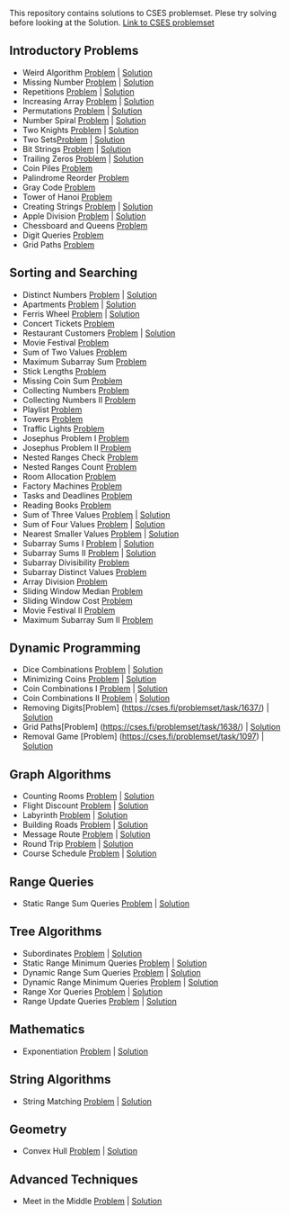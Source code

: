 This repository contains solutions to CSES problemset. Plese try solving before looking at the Solution.
[Link to CSES problemset](https://cses.fi/problemset/)

## Introductory Problems

- Weird Algorithm [Problem](https://cses.fi/problemset/task/1068) | [Solution](https://github.com/saikumar1752/CSES-Problem-Set/blob/main/Introductory%20Problems/Weird_Algorithm.cpp)
- Missing Number [Problem](https://cses.fi/problemset/task/1083) | [Solution](https://github.com/saikumar1752/CSES-Problem-Set/blob/main/Introductory%20Problems/Missing_Number.cpp)
- Repetitions [Problem](https://cses.fi/problemset/task/1069) | [Solution](https://github.com/saikumar1752/CSES-Problem-Set/blob/main/Introductory%20Problems/Repetitions.cpp)
- Increasing Array [Problem](https://cses.fi/problemset/task/1094) | [Solution](https://github.com/saikumar1752/CSES-Problem-Set/blob/main/Introductory%20Problems/Increasing_Array.cpp)
- Permutations [Problem](https://cses.fi/problemset/task/1070) | [Solution](https://github.com/saikumar1752/CSES-Problem-Set/blob/main/Introductory%20Problems/Permutations.cpp)
- Number Spiral [Problem](https://cses.fi/problemset/task/1071) | [Solution](https://github.com/saikumar1752/CSES-Problem-Set/blob/main/Introductory%20Problems/Number_Spiral.cpp)
- Two Knights [Problem](https://cses.fi/problemset/task/1072) | [Solution](https://github.com/saikumar1752/CSES-Problem-Set/blob/main/Introductory%20Problems/Two_Knights.cpp)
- Two Sets[Problem](https://cses.fi/problemset/task/1092) | [Solution](https://github.com/saikumar1752/CSES-Problem-Set/blob/main/Introductory%20Problems/Two_Sets.cpp)
- Bit Strings [Problem](https://cses.fi/problemset/task/1617) | [Solution](https://github.com/saikumar1752/CSES-Problem-Set/blob/main/Introductory%20Problems/Bit_Strings.cpp)
- Trailing Zeros [Problem](https://cses.fi/problemset/task/1618) | [Solution](https://github.com/saikumar1752/CSES-Problem-Set/blob/main/Introductory%20Problems/Trailing_Zeros.cpp)
- Coin Piles [Problem](https://cses.fi/problemset/task/1754)
- Palindrome Reorder [Problem](https://cses.fi/problemset/task/1755)
- Gray Code [Problem](https://cses.fi/problemset/task/2205)
- Tower of Hanoi [Problem](https://cses.fi/problemset/task/2165)
- Creating Strings [Problem](https://cses.fi/problemset/task/1622) | [Solution](https://github.com/saikumar1752/CSES-Problem-Set/blob/main/Introductory%20Problems/Creating_Strings.cpp)
- Apple Division [Problem](https://cses.fi/problemset/task/1622) | [Solution](https://github.com/saikumar1752/CSES-Problem-Set/blob/main/Introductory%20Problems/Apple_Division.cpp)
- Chessboard and Queens [Problem](https://cses.fi/problemset/task/1624)
- Digit Queries [Problem](https://cses.fi/problemset/task/2431)
- Grid Paths [Problem](https://cses.fi/problemset/task/1625)

## Sorting and Searching

- Distinct Numbers [Problem](https://cses.fi/problemset/task/1621) | [Solution](https://github.com/saikumar1752/CSES-Problem-Set/blob/main/Sorting%20and%20Searching/Distinct_Numbers.cpp)
- Apartments [Problem](https://cses.fi/problemset/task/1084) | [Solution](https://github.com/saikumar1752/CSES-Problem-Set/blob/main/Sorting%20and%20Searching/Apartments.cpp)
- Ferris Wheel [Problem](https://cses.fi/problemset/task/1090) | [Solution](https://github.com/saikumar1752/CSES-Problem-Set/blob/main/Sorting%20and%20Searching/Ferris_Wheel.cpp)
- Concert Tickets [Problem](https://cses.fi/problemset/task/1091)
- Restaurant Customers [Problem](https://cses.fi/problemset/task/1619) | [Solution](https://github.com/saikumar1752/CSES-Problem-Set/blob/main/Sorting%20and%20Searching/Restaurant_Customers.cpp)
- Movie Festival [Problem](https://cses.fi/problemset/task/1629)
- Sum of Two Values [Problem](https://cses.fi/problemset/task/1640)
- Maximum Subarray Sum [Problem](https://cses.fi/problemset/task/1643)
- Stick Lengths [Problem](https://cses.fi/problemset/task/1074)
- Missing Coin Sum [Problem](https://cses.fi/problemset/task/2183)
- Collecting Numbers [Problem](https://cses.fi/problemset/task/2216)
- Collecting Numbers II [Problem](https://cses.fi/problemset/task/2217)
- Playlist [Problem](https://cses.fi/problemset/task/1141)
- Towers [Problem](https://cses.fi/problemset/task/1073)
- Traffic Lights [Problem](https://cses.fi/problemset/task/1163)
- Josephus Problem I [Problem](https://cses.fi/problemset/task/2162)
- Josephus Problem II [Problem](https://cses.fi/problemset/task/2163)
- Nested Ranges Check [Problem](https://cses.fi/problemset/task/2168)
- Nested Ranges Count [Problem](https://cses.fi/problemset/task/2169)
- Room Allocation [Problem](https://cses.fi/problemset/task/1164)
- Factory Machines [Problem](https://cses.fi/problemset/task/1620)
- Tasks and Deadlines [Problem](https://cses.fi/problemset/task/1630)
- Reading Books [Problem](https://cses.fi/problemset/task/1631)
- Sum of Three Values [Problem](https://cses.fi/problemset/task/1641) | [Solution](https://github.com/saikumar1752/CSES-Problem-Set/blob/main/Sorting%20and%20Searching/Sum_of_Three_Values.cpp)
- Sum of Four Values [Problem](https://cses.fi/problemset/task/1642) | [Solution](https://github.com/saikumar1752/CSES-Problem-Set/blob/main/Sorting%20and%20Searching/Sum_of_Four_Values.cpp)
- Nearest Smaller Values [Problem](https://cses.fi/problemset/task/1645) | [Solution](https://github.com/saikumar1752/CSES-Problem-Set/blob/main/Sorting%20and%20Searching/Nearest_Smaller_Values.cpp)
- Subarray Sums I [Problem](https://cses.fi/problemset/task/1660) | [Solution](https://github.com/saikumar1752/CSES-Problem-Set/blob/main/Sorting%20and%20Searching/Subarray_Sums_I.cpp)
- Subarray Sums II [Problem](https://cses.fi/problemset/task/1661) | [Solution](https://github.com/saikumar1752/CSES-Problem-Set/blob/main/Sorting%20and%20Searching/Subarray_Sums_II.cpp)
- Subarray Divisibility [Problem](https://cses.fi/problemset/task/1662)
- Subarray Distinct Values [Problem](https://cses.fi/problemset/task/2428)
- Array Division [Problem](https://cses.fi/problemset/task/1085)
- Sliding Window Median [Problem](https://cses.fi/problemset/task/1076)
- Sliding Window Cost [Problem](https://cses.fi/problemset/task/1077)
- Movie Festival II [Problem](https://cses.fi/problemset/task/1632)
- Maximum Subarray Sum II [Problem](https://cses.fi/problemset/task/1644)

## Dynamic Programming

- Dice Combinations [Problem](https://cses.fi/problemset/task/1633) | [Solution](https://github.com/saikumar1752/CSES-Problem-Set/blob/main/Dynamic%20Programming/Dice_Combinations.cpp)
- Minimizing Coins [Problem](https://cses.fi/problemset/task/1634/) | [Solution](https://github.com/saikumar1752/CSES-Problem-Set/blob/main/Dynamic%20Programming/Minimizing_Coins.cpp)
- Coin Combinations I [Problem](https://cses.fi/problemset/task/1635/) | [Solution](https://github.com/saikumar1752/CSES-Problem-Set/blob/main/Dynamic%20Programming/Coin_Combinations_I.cpp)
- Coin Combinations II [Problem](https://cses.fi/problemset/task/1636/) | [Solution](https://github.com/saikumar1752/CSES-Problem-Set/blob/main/Dynamic%20Programming/Coin_Combinations_II.cpp)
- Removing Digits[Problem] (https://cses.fi/problemset/task/1637/) | [Solution](https://github.com/saikumar1752/CSES-Problem-Set/blob/main/Dynamic%20Programming/Removing_Digits.cpp)
- Grid Paths[Problem] (https://cses.fi/problemset/task/1638/) | [Solution](https://github.com/saikumar1752/CSES-Problem-Set/blob/main/Dynamic%20Programming/Removal_Game.cpp)
- Removal Game [Problem] (https://cses.fi/problemset/task/1097) | [Solution](https://github.com/saikumar1752/CSES-Problem-Set/blob/main/Dynamic%20Programming/Removal_Game.cpp)

## Graph Algorithms

- Counting Rooms [Problem](https://cses.fi/problemset/task/1192) | [Solution](https://github.com/saikumar1752/CSES-Problem-Set/blob/main/Graph%20Algorithms/Counting_Rooms.cpp)
- Flight Discount [Problem](https://cses.fi/problemset/task/1195/) | [Solution](https://github.com/saikumar1752/CSES-Problem-Set/blob/main/Graph%20Algorithms/Flight_Discount.cpp)
- Labyrinth [Problem](https://cses.fi/problemset/task/1193) | [Solution](https://github.com/saikumar1752/CSES-Problem-Set/blob/main/Graph%20Algorithms/Labyrinth.cpp)
- Building Roads [Problem](https://cses.fi/problemset/task/1666) | [Solution](https://github.com/saikumar1752/CSES-Problem-Set/blob/main/Graph%20Algorithms/Building_Roads.cpp)
- Message Route [Problem](https://cses.fi/problemset/task/1667) | [Solution](https://github.com/saikumar1752/CSES-Problem-Set/blob/main/Graph%20Algorithms/Message_Route.cpp)
- Round Trip [Problem](https://cses.fi/problemset/task/1669) | [Solution](https://github.com/saikumar1752/CSES-Problem-Set/blob/main/Graph%20Algorithms/Round_Trip.cpp)
- Course Schedule [Problem](https://cses.fi/problemset/task/1679) | [Solution](https://github.com/saikumar1752/CSES-Problem-Set/blob/main/Graph%20Algorithms/Course_Schedule.cpp)

## Range Queries

- Static Range Sum Queries [Problem](https://cses.fi/problemset/task/1646) | [Solution](https://github.com/saikumar1752/CSES-Problem-Set/blob/main/Range%20Queries/Static_Range_Sum_Queries.cpp)

## Tree Algorithms

- Subordinates [Problem](https://cses.fi/problemset/task/1674) | [Solution](https://github.com/saikumar1752/CSES-Problem-Set/blob/main/Tree%20Algorithms/Subordinates.cpp)
- Static Range Minimum Queries [Problem](https://cses.fi/problemset/task/1647/) | [Solution](https://github.com/saikumar1752/CSES-Problem-Set/blob/main/Tree%20Algorithms/Static_Range_Minimum_Queries.cpp)
- Dynamic Range Sum Queries [Problem](https://cses.fi/problemset/task/1648/) | [Solution](https://github.com/saikumar1752/CSES-Problem-Set/blob/main/Tree%20Algorithms/Dynamic_Range_Sum_Queries.cpp)
- Dynamic Range Minimum Queries [Problem](https://cses.fi/problemset/task/1649/) | [Solution](https://github.com/saikumar1752/CSES-Problem-Set/blob/main/Tree%20Algorithms/Dynamic_Range_Minimum_Queries.cpp)
- Range Xor Queries [Problem](https://cses.fi/problemset/task/1650/) | [Solution](https://github.com/saikumar1752/CSES-Problem-Set/blob/main/Tree%20Algorithms/Range_Xor_Queries.cpp)
- Range Update Queries [Problem](https://cses.fi/problemset/task/1651/) | [Solution](https://github.com/saikumar1752/CSES-Problem-Set/blob/main/Tree%20Algorithms/Range_Update_Queries.cpp)

## Mathematics

- Exponentiation [Problem](https://cses.fi/problemset/task/1095) | [Solution](https://github.com/saikumar1752/CSES-Problem-Set/blob/main/Mathematics/Exponentiation.cpp)

## String Algorithms

- String Matching [Problem](https://cses.fi/problemset/task/1753) | [Solution](https://github.com/saikumar1752/CSES-Problem-Set/blob/main/String%20Algorithms/String_Matching.cpp)

## Geometry

- Convex Hull [Problem](https://cses.fi/problemset/task/2195) | [Solution](https://github.com/saikumar1752/CSES-Problem-Set/blob/main/Geometry/Convex_Hull.cpp)

## Advanced Techniques

- Meet in the Middle [Problem](https://cses.fi/problemset/task/1628) | [Solution](https://github.com/saikumar1752/CSES-Problem-Set/blob/main/Advanced%20Techniques/Meet_in_the_Middle.cpp)
